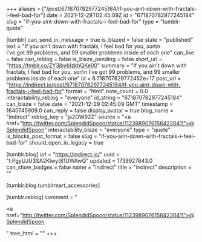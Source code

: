 +++
aliases = ["/post/671870782977245184/if-you-aint-down-with-fractals-i-feel-bad-for"]
date = 2021-12-29T02:45:09Z
id = "671870782977245184"
slug = "if-you-aint-down-with-fractals-i-feel-bad-for"
type = "tumblr-quote"

[tumblr]
can_send_in_message = true
is_blazed = false
state = "published"
text = "If you ain&rsquo;t down with fractals, I feel bad for you, son\n<br/>I&rsquo;ve got 99 problems, and 99 smaller problems inside of each one"
can_like = false
can_reblog = false
is_blaze_pending = false
short_url = "https://tmblr.co/ZY3jbybIzkhQKe00"
summary = "If you ain’t down with fractals, I feel bad for you, son\n I’ve got 99 problems, and 99 smaller problems inside of each one"
id = 6.718707829772452e+17
post_url = "https://indirect.io/post/671870782977245184/if-you-aint-down-with-fractals-i-feel-bad-for"
format = "html"
note_count = 0.0
interactability_reblog = "everyone"
id_string = "671870782977245184"
can_blaze = false
date = "2021-12-29 02:45:09 GMT"
timestamp = 1640745909.0
can_reply = false
display_avatar = true
blog_name = "indirect"
reblog_key = "ja2OW92Z"
source = "<a href=\"http://twitter.com/SplendidSpoon/status/1123989076158423041\">@SplendidSpoon</a>"
interactability_blaze = "everyone"
type = "quote"
is_blocks_post_format = false
slug = "if-you-aint-down-with-fractals-i-feel-bad-for"
should_open_in_legacy = true

[tumblr.blog]
url = "https://indirect.io/"
uuid = "t:PgyUJU3SA2Klwyt81UWAwQ"
updated = 1739927643.0
can_show_badges = false
name = "indirect"
title = "indirect"
description = ""

[tumblr.blog.tumblrmart_accessories]

[tumblr.reblog]
comment = "<p><a href=\"http://twitter.com/SplendidSpoon/status/1123989076158423041\">@SplendidSpoon</a></p>"
tree_html = ""
+++
